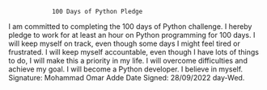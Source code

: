 				100 Days of Python Pledge
I am committed to completing the 100 days of Python challenge.
I hereby pledge to work for at least an hour on Python programming for 100 days.
I will keep myself on track, even though some days I might feel tired or frustrated.
I will keep myself accountable, even though I have lots of things to do, I will make this a priority in my life.
I will overcome difficulties and achieve my goal. I will become a Python developer.
I believe in myself.
Signature: Mohammad Omar Adde
Date Signed: 28/09/2022 day-Wed.

